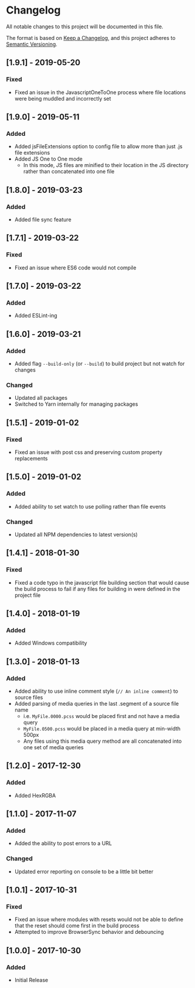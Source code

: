 # Changelog
All notable changes to this project will be documented in this file.

The format is based on [Keep a Changelog](https://keepachangelog.com/en/1.0.0/),
and this project adheres to [Semantic Versioning](https://semver.org/spec/v2.0.0.html).

## [1.9.1] - 2019-05-20
### Fixed 
- Fixed an issue in the JavascriptOneToOne process where file locations were being muddled and incorrectly set

## [1.9.0] - 2019-05-11
### Added 
- Added jsFileExtensions option to config file to allow more than just .js file extensions
- Added JS One to One mode
    - In this mode, JS files are minified to their location in the JS directory rather than concatenated into one file

## [1.8.0] - 2019-03-23
### Added 
- Added file sync feature

## [1.7.1] - 2019-03-22
### Fixed 
- Fixed an issue where ES6 code would not compile

## [1.7.0] - 2019-03-22
### Added 
- Added ESLint-ing

## [1.6.0] - 2019-03-21
### Added 
- Added flag `--build-only` (or `--build`) to build project but not watch for changes
### Changed
- Updated all packages
- Switched to Yarn internally for managing packages

## [1.5.1] - 2019-01-02
### Fixed 
- Fixed an issue with post css and preserving custom property replacements

## [1.5.0] - 2019-01-02
### Added 
- Added ability to set watch to use polling rather than file events
### Changed
- Updated all NPM dependencies to latest version(s)

## [1.4.1] - 2018-01-30
### Fixed 
- Fixed a code typo in the javascript file building section that would cause the build process to fail if any files for building in were defined in the project file

## [1.4.0] - 2018-01-19
### Added 
- Added Windows compatibility

## [1.3.0] - 2018-01-13
### Added 
- Added ability to use inline comment style (`// An inline comment`) to source files
- Added parsing of media queries in the last .segment of a source file name
    - i.e. `MyFile.0000.pcss` would be placed first and not have a media query
    - `MyFile.0500.pcss` would be placed in a media query at min-width 500px
    - Any files using this media query method are all concatenated into one set of media queries

## [1.2.0] - 2017-12-30
### Added 
- Added HexRGBA

## [1.1.0] - 2017-11-07
### Added 
- Added the ability to post errors to a URL
### Changed 
- Updated error reporting on console to be a little bit better

## [1.0.1] - 2017-10-31
### Fixed
- Fixed an issue where modules with resets would not be able to define that the reset should come first in the build process
- Attempted to improve BrowserSync behavior and debouncing

## [1.0.0] - 2017-10-30
### Added 
- Initial Release
